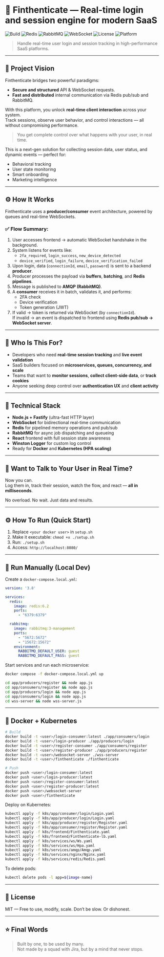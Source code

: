 # 🔐 Finthenticate — Real-time login and session engine for modern SaaS

![Build](https://img.shields.io/badge/build-passing-brightgreen)
![Redis](https://img.shields.io/badge/cache-redis-red)
![RabbitMQ](https://img.shields.io/badge/queue-rabbitmq-orange)
![WebSocket](https://img.shields.io/badge/websocket-enabled-blue)
![License](https://img.shields.io/badge/license-MIT-lightgrey)
![Platform](https://img.shields.io/badge/platform-nodejs-yellow)

> Handle real-time user login and session tracking in high-performance SaaS platforms.


---

## 🚀 Project Vision

Finthenticate bridges two powerful paradigms:  
- **Secure and structured** API & WebSocket requests.  
- **Fast and distributed** internal communication via Redis pub/sub and RabbitMQ.

With this platform, you unlock **real-time client interaction** across your system.  
Track sessions, observe user behavior, and control interactions — all without compromising performance.

> You get complete control over what happens with your user, in real time.

This is a next-gen solution for collecting session data, user status, and dynamic events — perfect for:
- Behavioral tracking
- User state monitoring
- Smart onboarding
- Marketing intelligence

---

## ⚙️ How It Works

Finthenticate uses a **producer/consumer** event architecture, powered by queues and real-time WebSockets.

### ✅ Flow Summary:
1. User accesses frontend → automatic WebSocket handshake in the background.
2. System listens for events like:
   - `2fa_required`, `login_success`, `new_device_detected`
   - `device_verified`, `login_failure`, `device_verification_failed`
3. Upon login, data (`connectionId`, `email`, `password`) is sent to a backend **producer**.
4. Producer processes the payload via **buffers**, **batching**, and **Redis pipelines**.
5. Message is published to **AMQP (RabbitMQ)**.
6. A **consumer** receives it in batch, validates it, and performs:
   - 2FA check
   - Device verification
   - Token generation (JWT)
7. If valid → token is returned via WebSocket (by `connectionId`).  
   If invalid → an event is dispatched to frontend using **Redis pub/sub → WebSocket server**.

---

## 🎯 Who Is This For?

- Developers who need **real-time session tracking** and **live event validation**
- SaaS builders focused on **microservices, queues, concurrency, and scale**
- Teams that want to **monitor sessions**, **collect client-side data**, or **track cookies**
- Anyone seeking deep control over **authentication UX** and **client activity**

---

## 🧠 Technical Stack

- **Node.js + Fastify** (ultra-fast HTTP layer)
- **WebSocket** for bidirectional real-time communication
- **Redis** for pipelined memory operations and pub/sub
- **RabbitMQ** for async job dispatching and queueing
- **React** frontend with full session state awareness
- **Winston Logger** for custom log control
- Ready for **Docker** and **Kubernetes (HPA scaling)**

---

## 💬 Want to Talk to Your User in Real Time?

Now you can.  
Log them in, track their session, watch the flow, and react — **all in milliseconds**.

No overload. No wait. Just data and results.

---

## ⚙️ How To Run (Quick Start)

1. Replace `<your docker user>` in `setup.sh`
2. Make it executable: `chmod +x ./setup.sh`
3. Run: `./setup.sh`
4. Access: `http://localhost:8080/`

---

## 🧪 Run Manually (Local Dev)

Create a `docker-compose.local.yml`:

```yaml
version: '3.8'

services:
  redis:
    image: redis:6.2
    ports:
      - "6379:6379"

  rabbitmq:
    image: rabbitmq:3-management
    ports:
      - "5672:5672"
      - "15672:15672"
    environment:
      RABBITMQ_DEFAULT_USER: guest
      RABBITMQ_DEFAULT_PASS: guest
```

Start services and run each microservice:

```bash
docker compose -f docker-compose.local.yml up

cd app/producers/register && node app.js
cd app/consumers/register && node app.js
cd app/producers/login && node app.js
cd app/consumers/login && node app.js
cd wss-server && node wss-server.js
```

---

## 🐳 Docker + Kubernetes

```bash
# Build
docker build -t <user>/login-consumer:latest ./app/consumers/login
docker build -t <user>/login-producer ./app/producers/login
docker build -t <user>/register-consumer ./app/consumers/register
docker build -t <user>/register-producer ./app/producers/register
docker build -t <user>/websocket-server ./wss-server
docker build -t <user>/finthenticate ./finthenticate

# Push
docker push <user>/login-consumer:latest
docker push <user>/login-producer:latest
docker push <user>/register-consumer:latest
docker push <user>/register-producer:latest
docker push <user>/websocket-server
docker push <user>/finthenticate
```

Deploy on Kubernetes:

```bash
kubectl apply -f k8s/app/consumer/login/Login.yaml
kubectl apply -f k8s/app/producer/login/Login.yaml
kubectl apply -f k8s/app/producer/register/Register.yaml
kubectl apply -f k8s/app/consumer/register/Register.yaml
kubectl apply -f k8s/frontend/Finthenticate.yaml
kubectl apply -f k8s/frontend/Finthenticate-lb.yaml
kubectl apply -f k8s/services/ws/Ws.yaml
kubectl apply -f k8s/services/ws/Hpa.yaml
kubectl apply -f k8s/services/amqp/Amqp.yaml
kubectl apply -f k8s/services/nginx/Nginx.yaml
kubectl apply -f k8s/services/redis/Redis.yaml
```

To delete pods:
```bash
kubectl delete pods -l app=${image-name}
```

---

## 📜 License

MIT — Free to use, modify, scale. Don’t be slow. Or dishonest.

---

## ⭐ Final Words

> Built by one, to be used by many.  
> Not made by a squad with Jira, but by a mind that never stops.
